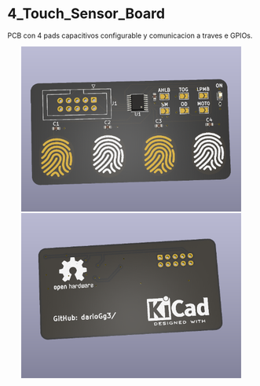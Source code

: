 # 4_Touch_Sensor_Board
PCB con 4 pads capacitivos configurable y comunicacion a traves e GPIOs.

<p align="center">
  <img width="448" height="336" src="https://github.com/darioGg3/TouchSensorPads/blob/main/4_Touch_Sensor_Board/media/Front.png">
  
  <img width="448" height="336" src="https://github.com/darioGg3/TouchSensorPads/blob/main/4_Touch_Sensor_Board/media/Back.png">
</p>
